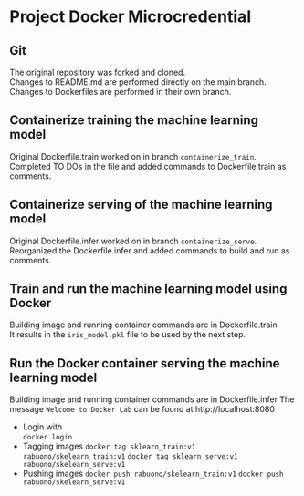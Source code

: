 # Project Docker Microcredential

## Git

The original repository was forked and cloned.  
Changes to README.md are performed directly on the main branch.  
Changes to Dockerfiles are performed in their own branch.  

## Containerize training the machine learning model

Original Dockerfile.train worked on in branch `containerize_train`.  
Completed TO DOs in the file and added commands to Dockerfile.train as comments.  

## Containerize serving of the machine learning model

Original Dockerfile.infer worked on in branch `containerize_serve`.  
Reorganized the Dockerfile.infer and added commands to build and run as comments.  

## Train and run the machine learning model using Docker

Building image and running container commands are in Dockerfile.train  
It results in the `iris_model.pkl` file to be used by the next step.  

## Run the Docker container serving the machine learning model

Building image and running container commands are in Dockerfile.infer
The message `Welcome to Docker Lab` can be found at http://localhost:8080


- Login with  
`docker login`
- Tagging images
`docker tag sklearn_train:v1 rabuono/skelearn_train:v1`
`docker tag sklearn_serve:v1 rabuono/skelearn_serve:v1`
- Pushing images
`docker push rabuono/skelearn_train:v1`
`docker push rabuono/skelearn_serve:v1`